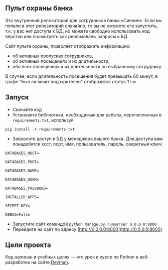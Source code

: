 ## Пульт охраны банка

Это внутренний репозиторий для сотрудников банка «Сияние». Если вы попали в этот репозиторий случайно, то вы не сможете его запустить, т.к. у вас нет доступа к БД, но можете свободно использовать код вёрстки или посмотреть как реализованы запросы к БД.

Сайт пульта охраны, позволяет отображать информацию:
- об активных пропусках сотрудников, 
- об активных посещениях и их длитильности, 
- обо всех посещениях и их длительности по выбранному сотруднику.

В случае, если длительность посещения будет превышать 60 минут, в графе "Был ли визит подозрителен" отобразится статус `True`

## Запуск

- Скачайте код
- Установите библеотеки, необходимые для работы, перечисленные в `requirements.txt`, используя 

`pip install -r requirements.txt`
- Запросите доступ к БД у менеджера вашего банка. Для доступа вам понадобятся хост, порт, имя, пользователь, пароль, секретный ключ:

```
DATABASES_HOST=

DATABASES_PORT=

DATABASES_NAME=

DATABASES_USER=

DATABASES_PASSWORD=

INSTALLED_APPS=

SECRET_KEY=

DEBUG=False

```

- Запустите сайт командой `python manage.py runserver 0.0.0.0:8000`
- Перейдите на сайт по адресу [http://0.0.0.0:8000](http://0.0.0.0:8000)

## Цели проекта

Код написан в учебных целях — это урок в курсе по Python и веб-разработке на сайте [Devman](https://dvmn.org).
